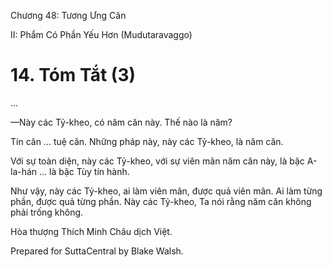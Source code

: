  

Chương 48: Tương Ưng Căn

II: Phẩm Có Phần Yếu Hơn (Mudutaravaggo)

# 14\. Tóm Tắt (3)

…

—Này các Tỷ-kheo, có năm căn này. Thế nào là năm?

Tín căn … tuệ căn. Những pháp này, này các Tỷ-kheo, là năm căn.

Với sự toàn diện, này các Tỷ-kheo, với sự viên mãn năm căn này, là bậc A-la-hán … là bậc Tùy tín hành.

Như vậy, này các Tỷ-kheo, ai làm viên mãn, được quả viên mãn. Ai làm từng phần, được quả từng phần. Này các Tỷ-kheo, Ta nói rằng năm căn không phải trống không.

Hòa thượng Thích Minh Châu dịch Việt.

Prepared for SuttaCentral by Blake Walsh.